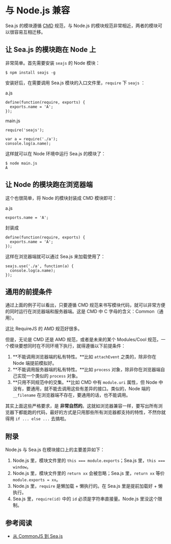 # 与 Node.js 兼容

Sea.js 的模块遵循 [CMD](https://github.com/seajs/seajs/issues/242) 规范，与 Node.js 的模块规范非常相近，两者的模块可以很容易互相迁移。

## 让 Sea.js 的模块跑在 Node 上

非常简单。首先需要安装 `seajs` 的 Node 模块：

```
$ npm install seajs -g 
```

安装好后，在需要调用 Sea.js 模块的入口文件里，`require` 下 `seajs` ：

a.js

```
define(function(require, exports) {
  exports.name = 'A';
});
```

main.js

```
require('seajs');

var a = require('./a');
console.log(a.name);
```

这样就可以在 Node 环境中运行 Sea.js 的模块了：

```
$ node main.js
A 
```

## 让 Node 的模块跑在浏览器端

这个也很简单，将 Node 的模块封装成 CMD 模块即可：

a.js

```
exports.name = 'A';
```

封装成

```
define(function(require, exports) {
  exports.name = 'A';
});
```

这样在浏览器端就可以通过 Sea.js 来加载使用了：

```
seajs.use('./a', function(a) {
  console.log(a.name);
});
```

## 通用的前提条件

通过上面的例子可以看出，只要遵循 CMD 规范来书写模块代码，就可以非常方便的同时运行在浏览器端和服务器端。这是 CMD 中 C 字母的含义：Common（通用）。

这比 RequireJS 的 AMD 规范好很多。

但是，无论是 CMD 还是 AMD 规范，或者是未来的某个 Modules/Cool 规范，一个模块要想同时在不同环境下执行，就得遵循以下前提条件：

1.  **不能调用浏览器端的私有特性。**比如 `attachEvent` 之类的，除非你在 Node 端提前模拟好。
2.  **不能调用服务器端的私有特性。**比如 `process` 对象，除非你在浏览器端自己实现一个类似的 `process` 对象。
3.  **只用不同规范中的交集。**比如 CMD 中有 `module.uri` 属性，但 Node 中没有，要通用，就不能去调用这些有差异的接口。类似的，Node 端的 `__filename` 在浏览器端不存在，要通用的话，也不能调用。

其实上面这些严格要求，是 **非常自然的**。这就如浏览器兼容一样，要写出所有浏览器下都能跑的代码，最好的方式是只用那些所有浏览器都支持的特性，不然你就得用 `if ... else ...` 去搞啦。

## 附录

Node.js 与 Sea.js 在模块接口上的主要差异如下：

1.  Node.js 里，模块文件里的 `this === module.exports`；Sea.js 里，`this === window`。
2.  Node.js 里，模块文件里的 `return xx` 会被忽略；Sea.js 里，`return xx` 等价 `module.exports = xx`。
3.  Node.js 里，`require` 是懒加载 + 懒执行的。在 Sea.js 里是提前加载好 + 懒执行。
4.  Sea.js 里，`require(id)` 中的 `id` 必须是字符串直接量。Node.js 里没这个限制。

## 参考阅读

*   [从 CommonJS 到 Sea.js](https://github.com/seajs/seajs/issues/269)